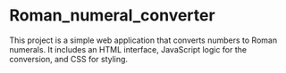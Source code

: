 # Roman_numeral_converter
This project is a simple web application that converts numbers to Roman numerals. It includes an HTML interface, JavaScript logic for the conversion, and CSS for styling.
